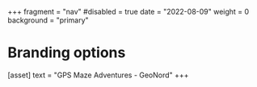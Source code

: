 +++
fragment = "nav"
#disabled = true
date = "2022-08-09"
weight = 0
background = "primary"

# Branding options
[asset]
  text = "GPS Maze Adventures - GeoNord"
+++

